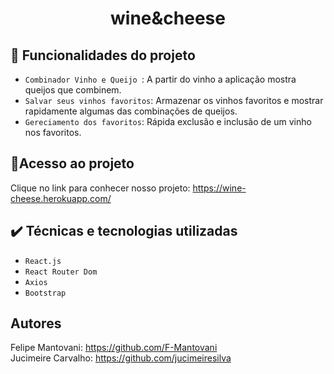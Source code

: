 <h1 align="center"> wine&cheese </h1>

## 🔨 Funcionalidades do projeto

- `Combinador Vinho e Queijo `: A partir do vinho a aplicação mostra queijos que combinem.
- `Salvar seus vinhos favoritos`: Armazenar os vinhos favoritos e mostrar rapidamente algumas das combinações de queijos.
- `Gereciamento dos favoritos`: Rápida exclusão e inclusão de um vinho nos favoritos.


## 📁Acesso ao projeto

Clique no link para conhecer nosso projeto: https://wine-cheese.herokuapp.com/

## ✔️ Técnicas e tecnologias utilizadas

- `React.js`
- `React Router Dom`
- `Axios`
- `Bootstrap`

## Autores

Felipe Mantovani: https://github.com/F-Mantovani <br>
Jucimeire Carvalho: https://github.com/jucimeiresilva




